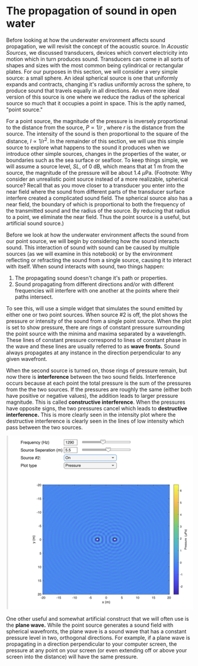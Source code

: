 # The propagation of sound in open water

Before looking at how the underwater environment affects sound propagation, we will revisit the concept of the acoustic source. In _Acoustic Sources_, we discussed transducers, devices which convert electricity into motion which in turn produces sound. Transducers can come in all sorts of shapes and sizes with the most common being cylindrical or rectangular plates. For our purposes in this section, we will consider a very simple source: a small sphere. An ideal spherical source is one that uniformly expands and contracts, changing it's radius uniformly across the sphere, to produce sound that travels equally in all directions. An even more ideal version of this source is one where we reduce the radius of the spherical source so much that it occupies a point in space. This is the aptly named, "point source."

For a point source, the magnitude of the pressure is inversely proportional to the distance from the source, $P \propto 1/r$ , where $r$ is the distance from the source. The intensity of the sound is then proportional to the square of the distance, $I \propto 1/r^2$. In the remainder of this section, we will use this simple source to explore what happens to the sound it produces when we introduce other simple sources, changes in the properties of the water, or boundaries such as the sea surface or seafloor. To keep things simple, we will assume a source level, $SL$, of 0 dB, which means that at 1 m from the source, the magnitude of the pressure will be about 1.4 $\mu$Pa. (Footnote: Why consider an unrealistic point source instead of a more realizable, spherical source? Recall that as you move closer to a transducer you enter into the near field where the sound from different parts of the transducer surface interfere created a complicated sound field. The spherical source also has a near field, the boundary of which is proportional to both the frequency of the transmitted sound and the radius of the source. By reducing that radius to a point, we eliminate the near field. Thus the point source is a useful, but artificial sound source.)

Before we look at how the underwater environment affects the sound from our point source, we will begin by considering how the sound interacts sound. This interaction of sound with sound can be caused by multiple sources (as we will examine in this notebook) or by the environment reflecting or refracting the sound from a single source, causing it to interact with itself. When sound interacts with sound, two things happen:

1. The propagating sound doesn't change it's path or properties.
2. Sound propagating from different directions and/or with different frequencies will interfere with one another at the points where their paths intersect.

To see this, will use a simple widget that simulates the sound emitted by either one or two point sources. When source #2 is off, the plot shows the pressure or intensity of the sound from a single point source. When the plot is set to show pressure, there are rings of constant pressure surrounding the point source with the minima and maxima separated by a wavelength. These lines of constant pressure correspond to lines of constant phase in the wave and these lines are usually referred to as **wave fronts.** Sound always propagates at any instance in the direction perpendicular to any given wavefront. 

When the second source is turned on, those rings of pressure remain, but now there is **interference** between the two sound fields. Interference occurs because at each point the total pressure is the sum of the pressures from the the two sources. If the pressures are roughly the same (either both have positive or negative values), the addition leads to larger pressure magnitude. This is called __constructive interference__. When the pressures have opposite signs, the two pressures cancel which leads to **destructive interference.** This is more clearly seen in the intensity plot where the destructive interference is clearly seen in the lines of low intensity which pass between the two sources. 

![Placeholder for multiple sources code](../images/Multiple_source_widget.png)
<!--
Widget or python code corresponding to the Matlab script, 'TL_WIDGET_Multiple_Source.m'

-->

One other useful and somewhat artificial construct that we will often use is the **plane wave.** While the point source generates a sound field with spherical wavefronts, the plane wave is a sound wave that has a constant pressure level in two, orthogonal directions. For example, if a plane wave is propagating in a direction perpendicular to your computer screen, the pressure at any point on your screen (or even extending off or above your screen into the distance) will have the same pressure. 


